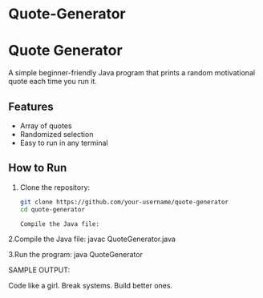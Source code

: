 # Quote-Generator


#  Quote Generator 

A simple beginner-friendly Java program that prints a random motivational quote each time you run it.

## Features
- Array of quotes
- Randomized selection
- Easy to run in any terminal

##  How to Run

1. Clone the repository:
   ```bash
   git clone https://github.com/your-username/quote-generator
   cd quote-generator

   Compile the Java file:
2.Compile the Java file:
  javac QuoteGenerator.java

3.Run the program:
  java QuoteGenerator


SAMPLE OUTPUT:

Code like a girl. Break systems. Build better ones.

